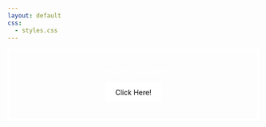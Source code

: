 ```yaml
---
layout: default
css:
  - styles.css
---
```


<body>
    <div style = "border: 4px solid white; padding: 20px;">
        <p style = "color: white; text-align: center;"> Need a Programmer? </p>
        <p style = "text align: center;">
            <a href = "https://www.linkedin.com/in/keanu-dane-tibule-4b4009281" style = "color: black; display: block; margin: 0 auto; width: fit-content; background-color: white; padding: 10px 20px; text-decoration: none; border: 1px solid white; border-radius: 5px;"> Click Here! </a></p>
    </div>
</body>